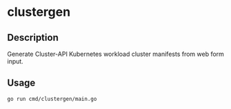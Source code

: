 # clustergen

## Description

Generate Cluster-API Kubernetes workload cluster manifests from web form input.

## Usage

```
go run cmd/clustergen/main.go
```
